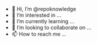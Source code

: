 - 👋 Hi, I’m @repoknowledge
- 👀 I’m interested in ...
- 🌱 I’m currently learning ...
- 💞️ I’m looking to collaborate on ...
- 📫 How to reach me ...

<!---
repoknowledge/repoknowledge is a ✨ special ✨ repository because its `README.md` (this file) appears on your GitHub profile.
You can click the Preview link to take a look at your changes.
--->
